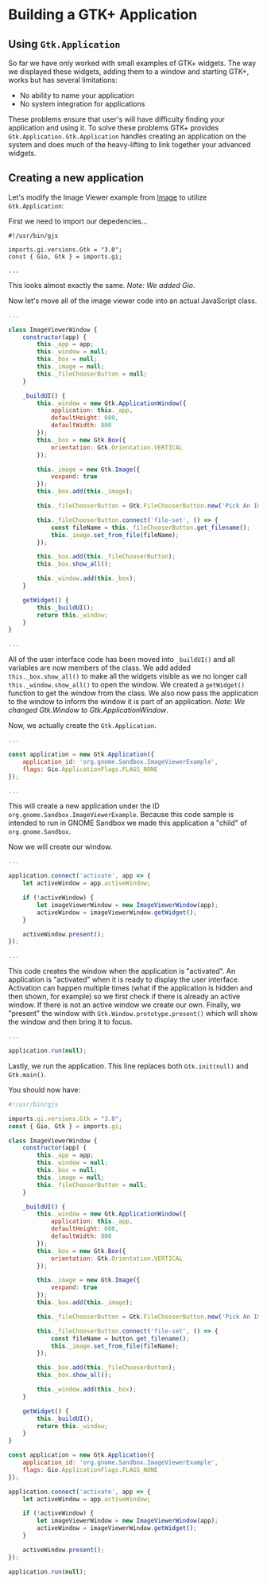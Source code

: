 # Building a GTK+ Application

## Using `Gtk.Application`

So far we have only worked with small examples of GTK+ widgets. The way we displayed these widgets, adding them to a window and starting GTK+, works but has several limitations:

- No ability to name your application
- No system integration for applications

These problems ensure that user's will have difficulty finding your application and using it. To solve these problems GTK+ provides `Gtk.Application`. `Gtk.Application` handles creating an application on the system and does much of the heavy-lifting to link together your advanced widgets.

## Creating a new application

Let's modify the Image Viewer example from [Image](../../09-images.html) to utilize `Gtk.Application`:

First we need to import our depedencies...

```js{6}
#!/usr/bin/gjs

imports.gi.versions.Gtk = "3.0";
const { Gio, Gtk } = imports.gi;

...
```

This looks almost exactly the same. *Note: We added Gio*.

Now let's move all of the image viewer code into an actual JavaScript class.

```js
...

class ImageViewerWindow {
    constructor(app) {
        this._app = app;
        this._window = null;
        this._box = null;
        this._image = null;
        this._fileChooserButton = null;
    }

    _buildUI() {
        this._window = new Gtk.ApplicationWindow({
            application: this._app,
            defaultHeight: 600,
            defaultWidth: 800
        });
        this._box = new Gtk.Box({
            orientation: Gtk.Orientation.VERTICAL
        });

        this._image = new Gtk.Image({
            vexpand: true
        });
        this._box.add(this._image);

        this._fileChooserButton = Gtk.FileChooserButton.new('Pick An Image', Gtk.FileChooserAction.OPEN);

        this._fileChooserButton.connect('file-set', () => {
            const fileName = this._fileChooserButton.get_filename();
            this._image.set_from_file(fileName);
        });

        this._box.add(this._fileChooserButton);
        this._box.show_all();

        this._window.add(this._box);
    }

    getWidget() {
        this._buildUI();
        return this._window;
    }
}

...
```

All of the user interface code has been moved into `_buildUI()` and all variables are now members of the class. We add added `this._box.show_all()` to make all the widgets visible as we no longer call `this._window.show_all()` to open the window. We created a `getWidget()` function to get the window from the class. We also now pass the application to the window to inform the window it is part of an application. *Note: We changed Gtk.Window to Gtk.ApplicationWindow*.

Now, we actually create the `Gtk.Application`.

```js
...

const application = new Gtk.Application({
    application_id: 'org.gnome.Sandbox.ImageViewerExample',
    flags: Gio.ApplicationFlags.FLAGS_NONE
});

...
```

This will create a new application under the ID `org.gnome.Sandbox.ImageViewerExample`. Because this code sample is intended to run in GNOME Sandbox we made this application a "child" of `org.gnome.Sandbox`.

Now we will create our window.

```js
...

application.connect('activate', app => {
    let activeWindow = app.activeWindow;

    if (!activeWindow) {
        let imageViewerWindow = new ImageViewerWindow(app);
        activeWindow = imageViewerWindow.getWidget();
    }

    activeWindow.present();
});

...
```

This code creates the window when the application is "activated". An application is "activated" when it is ready to display the user interface. Activation can happen multiple times (what if the application is hidden and then shown, for example) so we first check if there is already an active window. If there is not an active window we create our own. Finally, we "present" the window with `Gtk.Window.prototype.present()` which will show the window and then bring it to focus.

```js
...

application.run(null);
```

Lastly, we run the application. This line replaces both `Gtk.init(null)` and `Gtk.main()`.

You should now have: 

```js
#!/usr/bin/gjs

imports.gi.versions.Gtk = "3.0";
const { Gio, Gtk } = imports.gi;

class ImageViewerWindow {
    constructor(app) {
        this._app = app;
        this._window = null;
        this._box = null;
        this._image = null;
        this._fileChooserButton = null;
    }

    _buildUI() {
        this._window = new Gtk.ApplicationWindow({
            application: this._app,
            defaultHeight: 600,
            defaultWidth: 800
        });
        this._box = new Gtk.Box({
            orientation: Gtk.Orientation.VERTICAL
        });

        this._image = new Gtk.Image({
            vexpand: true
        });
        this._box.add(this._image);

        this._fileChooserButton = Gtk.FileChooserButton.new('Pick An Image', Gtk.FileChooserAction.OPEN);

        this._fileChooserButton.connect('file-set', () => {
            const fileName = button.get_filename();
            this._image.set_from_file(fileName);
        });

        this._box.add(this._fileChooserButton);
        this._box.show_all();

        this._window.add(this._box);
    }

    getWidget() {
        this._buildUI();
        return this._window;
    }
}

const application = new Gtk.Application({
    application_id: 'org.gnome.Sandbox.ImageViewerExample',
    flags: Gio.ApplicationFlags.FLAGS_NONE
});

application.connect('activate', app => {
    let activeWindow = app.activeWindow;

    if (!activeWindow) {
        let imageViewerWindow = new ImageViewerWindow(app);
        activeWindow = imageViewerWindow.getWidget();
    }

    activeWindow.present();
});

application.run(null);
```

